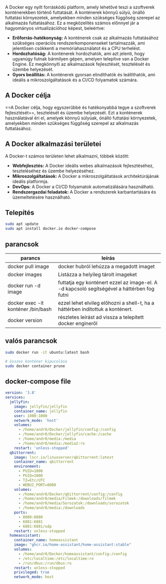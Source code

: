 A Docker egy nyílt forráskódú platform, amely lehetővé teszi a szoftverek konténerekben történő futtatását. A konténerek könnyű súlyú, önálló futtatási környezetek, amelyekben minden szükséges függőség szerepel az alkalmazás futtatásához. Ez a megközelítés számos előnnyel jár a hagyományos virtualizációhoz képest, beleértve:
- **Erőforrás-hatékonyság:** A konténerek csak az alkalmazás futtatásához szükséges operációs rendszerkomponenseket tartalmazzák, ami jelentősen csökkenti a memóriahasználatot és a CPU terhelést.
- **Hordozhatóság:** A konténerek hordozhatók, ami azt jelenti, hogy ugyanúgy futnak bármilyen gépen, amelyen telepítve van a Docker Engine. Ez megkönnyíti az alkalmazások fejlesztését, tesztelését és üzembe helyezését.
- **Gyors beállítás:** A konténerek gyorsan elindíthatók és leállíthatók, ami ideális a mikroszolgáltatások és a CI/CD folyamatok számára.
## A Docker célja

==A Docker célja, hogy egyszerűbbé és hatékonyabbá tegye a szoftverek fejlesztését==, tesztelését és üzembe helyezését. Ezt a konténerek használatával éri el, amelyek könnyű súlyúak, önálló futtatási környezetek, amelyekben minden szükséges függőség szerepel az alkalmazás futtatásához.
## A Docker alkalmazási területei

A Docker-t számos területen lehet alkalmazni, többek között:

- **Webfejlesztés:** A Docker ideális webes alkalmazások fejlesztéséhez, teszteléséhez és üzembe helyezéséhez.
- **Mikroszolgáltatások:** A Docker a mikroszolgáltatások architektúrájának ideális platformja.
- **DevOps:** A Docker a CI/CD folyamatok automatizálására használható.
- **Rendszergazdai feladatok:** A Docker a rendszerek karbantartására és üzemeltetésére használható.
## Telepítés
```bash
sudo apt update
sudo apt install docker.io docker-compose
```

## parancsok

| parancs                            | leírás                                                                                     |
| ---------------------------------- | ------------------------------------------------------------------------------------------ |
| docker pull image                  | docker hubról lehúzza a megadott imaget                                                    |
| docker images                      | Listázza a helyileg tárolt imageket                                                        |
| docker run -d image                | futtatja egy konténert ezzel az image-el. A -d kapcsoló segítségével a háttérben fog futni |
| docker exec -it konténer /bin/bash | ezzel lehet elvileg előhozni a shell-t, ha a háttérben indítottuk a konténert.             |
| docker version                     | részletes leírást ad vissza a telepített docker engineről                                  |

## valós parancsok
```bash
sudo docker run -it ubuntu:latest bash

# összes konténer kipucolása
sudo docker container prune
```
## docker-compose file

```yml
version: '3.8'
services:
  jellyfin:
    image: jellyfin/jellyfin
    container_name: jellyfin
    user: 1000:1000
    network_mode: 'host'
    volumes:
      - /home/andr0/Docker/jellyfin/config:/config
      - /home/andr0/Docker/jellyfin/cache:/cache
      - /home/andr0/media:/media
      - /home/andr0/media:/media2:ro
    restart: 'unless-stopped'
  qbittorrent:
    image: lscr.io/linuxserver/qbittorrent:latest
    container_name: qbittorrent
    environment:
      - PUID=1000
      - PGID=1000
      - TZ=Etc/UTC
      - WEBUI_PORT=8080
    volumes:
      - /home/andr0/Docker/qbittorrent/config:/config
      - /home/andr0/media/Filmek:/downloads/filmek
      - /home/andr0/media/Sorozatok:/downloads/sorozatok
      - /home/andr0/media:/downloads
    ports:
      - 8080:8080
      - 6881:6881
      - 6881:6881/udp
    restart: unless-stopped
  homeassistant:
    container_name: homeassistant
    image: "ghcr.io/home-assistant/home-assistant:stable"
    volumes:
      - /home/andr0/Docker/homeassistant/config:/config
      - /etc/localtime:/etc/localtime:ro
      - /run/dbus:/run/dbus:ro
    restart: unless-stopped
    privileged: true
    network_mode: host
```
